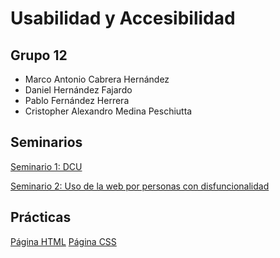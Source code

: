 # Usabilidad y Accesibilidad
## Grupo 12
- Marco Antonio Cabrera Hernández
- Daniel Hernández Fajardo
- Pablo Fernández Herrera
- Cristopher Alexandro Medina Peschiutta

## Seminarios
[Seminario 1: DCU](https://github.com/alu0101320489/UyA/blob/main/Seminario%20DCU/README.md)

[Seminario 2: Uso de la web por personas con disfuncionalidad](https://github.com/alu0101320489/UyA/blob/main/Seminario%20Uso%20de%20la%20web%20por%20personas%20con%20disfuncionalidad/README.md)

## Prácticas
[Página HTML](https://github.com/alu0101320489/UyA/tree/main/Proyecto)
[Página CSS](https://github.com/alu0101320489/UyA/tree/main/CSS)